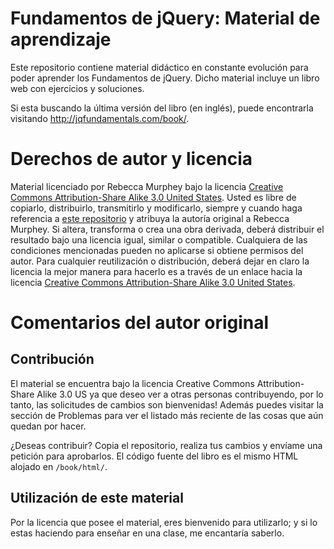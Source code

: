 # Fundamentos de jQuery: Material de aprendizaje #
Este repositorio contiene material didáctico en constante evolución para poder aprender los Fundamentos de jQuery. Dicho material incluye un libro web con ejercicios y soluciones.

Si esta buscando la última versión del libro (en inglés), puede encontrarla visitando <http://jqfundamentals.com/book/>.

# Derechos de autor y licencia #
Material licenciado por Rebecca Murphey bajo la licencia [Creative Commons Attribution-Share Alike 3.0 United States](http://creativecommons.org/licenses/by-sa/3.0/us/). Usted es libre de copiarlo, distribuirlo, transmitirlo y modificarlo, siempre y cuando haga referencia a [este repositorio](http://github.com/rmurphey/jqfundamentals) y atribuya la autoría original a Rebecca Murphey. Si altera, transforma o crea una obra derivada, deberá distribuir el resultado bajo una licencia igual, similar o compatible. Cualquiera de las condiciones mencionadas pueden no aplicarse si obtiene permisos del autor. Para cualquier reutilización o distribución, deberá dejar en claro la licencia la mejor manera para hacerlo es a través de un enlace hacia la licencia [Creative Commons Attribution-Share Alike 3.0 United States](http://creativecommons.org/licenses/by-sa/3.0/us/).

# Comentarios del autor original #
## Contribución ##
El material se encuentra bajo la licencia Creative Commons Attribution-Share Alike 3.0 US ya que deseo ver a otras personas contribuyendo, por lo tanto, las solicitudes de cambios son bienvenidas! Además puedes visitar la sección de Problemas para ver el listado más reciente de las cosas que aún quedan por hacer.

¿Deseas contribuir? Copia el repositorio, realiza tus cambios y envíame una petición para aprobarlos. El código fuente del libro es el mismo HTML alojado en `/book/html/`.

## Utilización de este material ##
Por la licencia que posee el material, eres bienvenido para utilizarlo; y si lo estas haciendo para enseñar en una clase, me encantaría saberlo.